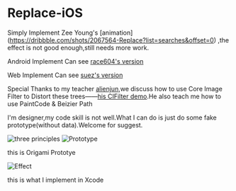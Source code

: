# Replace-iOS

Simply Implement Zee Young's [animation] (https://dribbble.com/shots/2067564-Replace?list=searches&offset=0) ,the effect is not good enough,still needs more work.


Android Implement Can see [race604's version](https://github.com/race604/FlyRefresh)

Web Implement Can see [suez's version](http://codepen.io/suez/pen/oXLroX)


Special Thanks to my teacher [alienjun](https://github.com/alienjun),we discuss how to use Core Image Filter to Distort these trees——[his CIFilter demo](https://github.com/alienjun/CITwirlDistortionDemo).He also teach me how to use PaintCode & Beizier Path

I'm designer,my code skill is not well.What I can do is just do some fake prototype(without data).Welcome for suggest.

![three principles](https://d262ilb51hltx0.cloudfront.net/max/2000/1\*H0zG1GMJxettGHAMIjeHDg.png?raw=true)
![Prototype](https://github.com/MartinRGB/Replace-iOS/blob/master/Asset/Parallax-QC.gif?raw=true)

this is Origami Prototye 

![Effect](https://github.com/MartinRGB/Replace-iOS/blob/master/1.gif?raw=true)

this is what I implement in Xcode 
